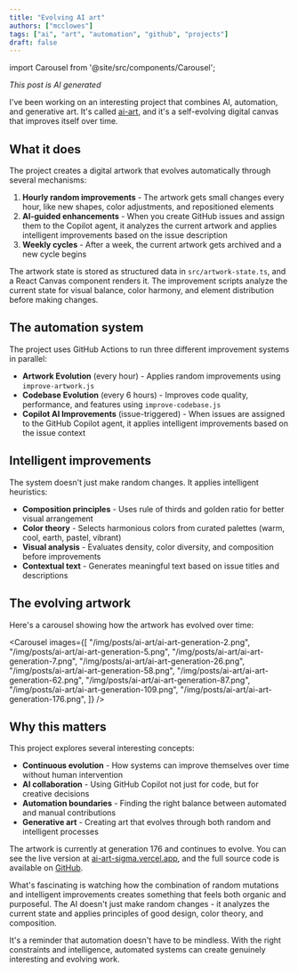 ```yaml
---
title: "Evolving AI art"
authors: ["mcclowes"]
tags: ["ai", "art", "automation", "github", "projects"]
draft: false
---
```


import Carousel from '@site/src/components/Carousel';

*This post is AI generated*

I've been working on an interesting project that combines AI, automation, and generative art. It's called [ai-art](https://github.com/mcclowes/ai-art), and it's a self-evolving digital canvas that improves itself over time.

<!--truncate-->

## What it does

The project creates a digital artwork that evolves automatically through several mechanisms:

1. **Hourly random improvements** - The artwork gets small changes every hour, like new shapes, color adjustments, and repositioned elements
2. **AI-guided enhancements** - When you create GitHub issues and assign them to the Copilot agent, it analyzes the current artwork and applies intelligent improvements based on the issue description
3. **Weekly cycles** - After a week, the current artwork gets archived and a new cycle begins

The artwork state is stored as structured data in `src/artwork-state.ts`, and a React Canvas component renders it. The improvement scripts analyze the current state for visual balance, color harmony, and element distribution before making changes.

## The automation system

The project uses GitHub Actions to run three different improvement systems in parallel:

- **Artwork Evolution** (every hour) - Applies random improvements using `improve-artwork.js`
- **Codebase Evolution** (every 6 hours) - Improves code quality, performance, and features using `improve-codebase.js`  
- **Copilot AI Improvements** (issue-triggered) - When issues are assigned to the GitHub Copilot agent, it applies intelligent improvements based on the issue context

## Intelligent improvements

The system doesn't just make random changes. It applies intelligent heuristics:

- **Composition principles** - Uses rule of thirds and golden ratio for better visual arrangement
- **Color theory** - Selects harmonious colors from curated palettes (warm, cool, earth, pastel, vibrant)
- **Visual analysis** - Evaluates density, color diversity, and composition before improvements
- **Contextual text** - Generates meaningful text based on issue titles and descriptions

## The evolving artwork

Here's a carousel showing how the artwork has evolved over time:

<Carousel 
  images={[
    "/img/posts/ai-art/ai-art-generation-2.png",
    "/img/posts/ai-art/ai-art-generation-5.png",
    "/img/posts/ai-art/ai-art-generation-7.png",
    "/img/posts/ai-art/ai-art-generation-26.png",
    "/img/posts/ai-art/ai-art-generation-58.png",
    "/img/posts/ai-art/ai-art-generation-62.png",
    "/img/posts/ai-art/ai-art-generation-87.png",
    "/img/posts/ai-art/ai-art-generation-109.png",
    "/img/posts/ai-art/ai-art-generation-176.png",
  ]}
/>

## Why this matters

This project explores several interesting concepts:

- **Continuous evolution** - How systems can improve themselves over time without human intervention
- **AI collaboration** - Using GitHub Copilot not just for code, but for creative decisions
- **Automation boundaries** - Finding the right balance between automated and manual contributions
- **Generative art** - Creating art that evolves through both random and intelligent processes

The artwork is currently at generation 176 and continues to evolve. You can see the live version at [ai-art-sigma.vercel.app](https://ai-art-sigma.vercel.app), and the full source code is available on [GitHub](https://github.com/mcclowes/ai-art).

What's fascinating is watching how the combination of random mutations and intelligent improvements creates something that feels both organic and purposeful. The AI doesn't just make random changes - it analyzes the current state and applies principles of good design, color theory, and composition.

It's a reminder that automation doesn't have to be mindless. With the right constraints and intelligence, automated systems can create genuinely interesting and evolving work. 